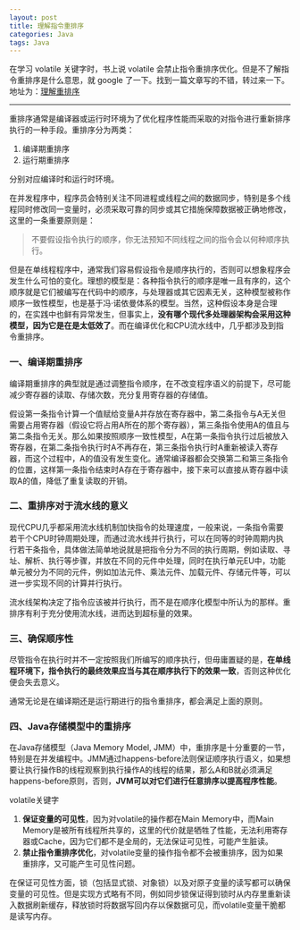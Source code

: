 ```yaml
---
layout: post
title: 理解指令重排序
categories: Java
tags: Java
---
```


在学习 volatile 关键字时，书上说 volatile 会禁止指令重排序优化。但是不了解指令重排序是什么意思，就 google 了一下。找到一篇文章写的不错，转过来一下。地址为：[理解重排序](http://blog.hesey.net/2011/07/reordering.html)

---

重排序通常是编译器或运行时环境为了优化程序性能而采取的对指令进行重新排序执行的一种手段。重排序分为两类：

1. 编译期重排序
2. 运行期重排序

分别对应编译时和运行时环境。

在并发程序中，程序员会特别关注不同进程或线程之间的数据同步，特别是多个线程同时修改同一变量时，必须采取可靠的同步或其它措施保障数据被正确地修改，这里的一条重要原则是：

> 不要假设指令执行的顺序，你无法预知不同线程之间的指令会以何种顺序执行。

但是在单线程程序中，通常我们容易假设指令是顺序执行的，否则可以想象程序会发生什么可怕的变化。理想的模型是：各种指令执行的顺序是唯一且有序的，这个顺序就是它们被编写在代码中的顺序，与处理器或其它因素无关，这种模型被称作顺序一致性模型，也是基于冯·诺依曼体系的模型。当然，这种假设本身是合理的，在实践中也鲜有异常发生，但事实上，**没有哪个现代多处理器架构会采用这种模型，因为它是在是太低效了**。而在编译优化和CPU流水线中，几乎都涉及到指令重排序。

### 一、编译期重排序

编译期重排序的典型就是通过调整指令顺序，在不改变程序语义的前提下，尽可能减少寄存器的读取、存储次数，充分复用寄存器的存储值。

假设第一条指令计算一个值赋给变量A并存放在寄存器中，第二条指令与A无关但需要占用寄存器（假设它将占用A所在的那个寄存器），第三条指令使用A的值且与第二条指令无关。那么如果按照顺序一致性模型，A在第一条指令执行过后被放入寄存器，在第二条指令执行时A不再存在，第三条指令执行时A重新被读入寄存器，而这个过程中，A的值没有发生变化。通常编译器都会交换第二和第三条指令的位置，这样第一条指令结束时A存在于寄存器中，接下来可以直接从寄存器中读取A的值，降低了重复读取的开销。

### 二、重排序对于流水线的意义

现代CPU几乎都采用流水线机制加快指令的处理速度，一般来说，一条指令需要若干个CPU时钟周期处理，而通过流水线并行执行，可以在同等的时钟周期内执行若干条指令，具体做法简单地说就是把指令分为不同的执行周期，例如读取、寻址、解析、执行等步骤，并放在不同的元件中处理，同时在执行单元EU中，功能单元被分为不同的元件，例如加法元件、乘法元件、加载元件、存储元件等，可以进一步实现不同的计算并行执行。

流水线架构决定了指令应该被并行执行，而不是在顺序化模型中所认为的那样。重排序有利于充分使用流水线，进而达到超标量的效果。

### 三、确保顺序性

尽管指令在执行时并不一定按照我们所编写的顺序执行，但毋庸置疑的是，**在单线程环境下，指令执行的最终效果应当与其在顺序执行下的效果一致**，否则这种优化便会失去意义。

通常无论是在编译期还是运行期进行的指令重排序，都会满足上面的原则。

### 四、Java存储模型中的重排序

在Java存储模型（Java Memory Model, JMM）中，重排序是十分重要的一节，特别是在并发编程中。JMM通过happens-before法则保证顺序执行语义，如果想要让执行操作B的线程观察到执行操作A的线程的结果，那么A和B就必须满足happens-before原则，否则，**JVM可以对它们进行任意排序以提高程序性能**。

volatile关键字

1. **保证变量的可见性**，因为对volatile的操作都在Main Memory中，而Main Memory是被所有线程所共享的，这里的代价就是牺牲了性能，无法利用寄存器或Cache，因为它们都不是全局的，无法保证可见性，可能产生脏读。
2. **禁止指令重排序优化**，对volatile变量的操作指令都不会被重排序，因为如果重排序，又可能产生可见性问题。

在保证可见性方面，锁（包括显式锁、对象锁）以及对原子变量的读写都可以确保变量的可见性。但是实现方式略有不同，例如同步锁保证得到锁时从内存里重新读入数据刷新缓存，释放锁时将数据写回内存以保数据可见，而volatile变量干脆都是读写内存。